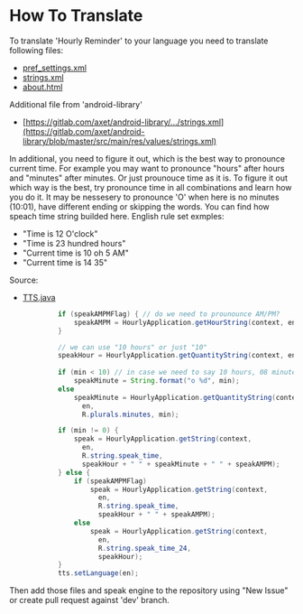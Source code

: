 # How To Translate

To translate 'Hourly Reminder' to your language you need to translate following files:

  * [pref_settings.xml](/app/src/main/res/xml/pref_settings.xml)
  * [strings.xml](/app/src/main/res/values/strings.xml)
  * [about.html](/app/src/main/res/raw/about.html)

Additional file from 'android-library'
  * [https://gitlab.com/axet/android-library/.../strings.xml](https://gitlab.com/axet/android-library/blob/master/src/main/res/values/strings.xml)

In additional, you need to figure it out, which is the best way to pronounce current time. For example you may want to pronounce "hours" after hours and "minutes" after minutes. Or just prounouce time as it is. To figure it out which way is the best, try pronounce time in all combinations and learn how you do it. It may be nessesery to pronounce 'O' when here is no minutes (10:01), have different ending or skipping the words. You can find how speach time string builded here. English rule set exmples:

  * "Time is 12 O'clock"
  * "Time is 23 hundred hours"
  * "Current time is 10 oh 5 AM"
  * "Current time is 14 35"

Source:

  * [TTS.java](/app/src/main/java/com/github/axet/hourlyreminder/app/TTS.java)

```java
            if (speakAMPMFlag) { // do we need to prounounce AM/PM?
                speakAMPM = HourlyApplication.getHourString(context, en, hour);
            }

            // we can use "10 hours" or just "10"
            speakHour = HourlyApplication.getQuantityString(context, en, R.plurals.hours, h);
            
            if (min < 10) // in case we need to say 10 hours, 08 minutes : 10 "o" 8
                speakMinute = String.format("o %d", min);
            else
                speakMinute = HourlyApplication.getQuantityString(context,
                  en,
                  R.plurals.minutes, min);

            if (min != 0) {
                speak = HourlyApplication.getString(context,
                  en,
                  R.string.speak_time,
                  speakHour + " " + speakMinute + " " + speakAMPM);
            } else {
                if (speakAMPMFlag)
                    speak = HourlyApplication.getString(context,
                      en,
                      R.string.speak_time,
                      speakHour + " " + speakAMPM);
                else
                    speak = HourlyApplication.getString(context,
                      en,
                      R.string.speak_time_24,
                      speakHour);
            }
            tts.setLanguage(en);
```

Then add those files and speak engine to the repository using "New Issue" or create pull request against 'dev' branch.
